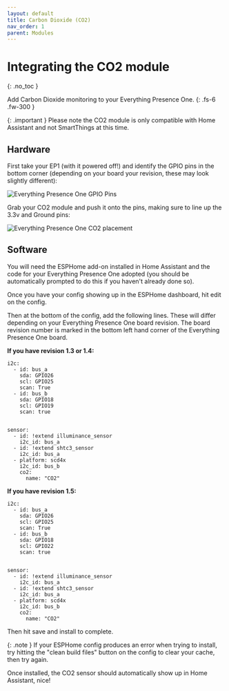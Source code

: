```yaml
---
layout: default
title: Carbon Dioxide (CO2)
nav_order: 1
parent: Modules
---
```


# Integrating the CO2 module

{: .no_toc }

Add Carbon Dioxide monitoring to your Everything Presence One.
{: .fs-6 .fw-300 }

{: .important }
Please note the CO2 module is only compatible with Home Assistant and not SmartThings at this time.

## Hardware

First take your EP1 (with it powered off!) and identify the GPIO pins in the bottom corner (depending on your board your revision, these may look slightly different):

![Everything Presence One GPIO Pins](https://everythingsmarthome.github.io/everything-presence-one/images/everything-presence-one-gpio-pins.jpg)

Grab your CO2 module and push it onto the pins, making sure to line up the 3.3v and Ground pins:

![Everything Presence One CO2 placement](https://everythingsmarthome.github.io/everything-presence-one/images/everything-presence-co2-scd40-one.jpg)

## Software

You will need the ESPHome add-on installed in Home Assistant and the code for your Everything Presence One adopted (you should be automatically prompted to do this if you haven't already done so).

Once you have your config showing up in the ESPHome dashboard, hit edit on the config.

Then at the bottom of the config, add the following lines. These will differ depending on your Everything Presence One board revision. The board revision number is marked in the bottom left hand corner of the Everything Presence One board.

**If you have revision 1.3 or 1.4:**

```
i2c:
  - id: bus_a
    sda: GPIO26
    scl: GPIO25
    scan: True
  - id: bus_b
    sda: GPIO18
    scl: GPIO19
    scan: true


sensor:
  - id: !extend illuminance_sensor
    i2c_id: bus_a
  - id: !extend shtc3_sensor
    i2c_id: bus_a
  - platform: scd4x
    i2c_id: bus_b
    co2:
      name: "CO2"
```

**If you have revision 1.5:**

```
i2c:
  - id: bus_a
    sda: GPIO26
    scl: GPIO25
    scan: True
  - id: bus_b
    sda: GPIO18
    scl: GPIO22
    scan: true


sensor:
  - id: !extend illuminance_sensor
    i2c_id: bus_a
  - id: !extend shtc3_sensor
    i2c_id: bus_a
  - platform: scd4x
    i2c_id: bus_b
    co2:
      name: "CO2"
```

Then hit save and install to complete.

{: .note }
If your ESPHome config produces an error when trying to install, try hitting the "clean build files" button on the config to clear your cache, then try again.

Once installed, the CO2 sensor should automatically show up in Home Assistant, nice!


<script>
const toggleDarkMode = document.querySelector('.js-toggle-dark-mode');

jtd.addEvent(toggleDarkMode, 'click', function(){
  if (jtd.getTheme() === 'dark') {
    jtd.setTheme('light');
    toggleDarkMode.textContent = 'Preview dark color scheme';
  } else {
    jtd.setTheme('dark');
    toggleDarkMode.textContent = 'Return to the light side';
  }
});
</script>
